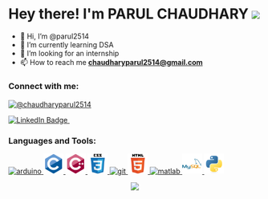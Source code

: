 # Hey there! I'm PARUL CHAUDHARY <img src="https://raw.githubusercontent.com/MartinHeinz/MartinHeinz/master/wave.gif" width="30px">
- 👋 Hi, I’m @parul2514
- 🌱 I’m currently learning DSA
- 💞️ I’m looking for an internship
- 📫 How to reach me **chaudharyparul2514@gmail.com**

<h3 align="left">Connect with me:</h3>
<p align="left">
<a href="https://medium.com/@chaudharyparul2514" target="blank"><img align="center" src="https://raw.githubusercontent.com/rahuldkjain/github-profile-readme-generator/master/src/images/icons/Social/medium.svg" alt="@chaudharyparul2514" height="30" width="40" /></a>
</p>  </div>
  <a href="https://www.linkedin.com/in/parul-chaudhary-9484621ba/">
    <img src="https://img.shields.io/badge/LinkedIn-blue?style=for-the-badge&logo=linkedin&logoColor=white" alt="LinkedIn Badge"/>
  </div>
  </a>
  <img src="https://komarev.com/ghpvc/?username=your-github-username&style=flat-square&color=blue" alt=""/>
  <div id="header" align="center">

<h3 align="left">Languages and Tools:</h3>
<p align="left"> <a href="https://www.arduino.cc/" target="_blank" rel="noreferrer"> <img src="https://cdn.worldvectorlogo.com/logos/arduino-1.svg" alt="arduino" width="40" height="40"/> </a> <a href="https://www.cprogramming.com/" target="_blank" rel="noreferrer"> <img src="https://raw.githubusercontent.com/devicons/devicon/master/icons/c/c-original.svg" alt="c" width="40" height="40"/> </a> <a href="https://www.w3schools.com/cpp/" target="_blank" rel="noreferrer"> <img src="https://raw.githubusercontent.com/devicons/devicon/master/icons/cplusplus/cplusplus-original.svg" alt="cplusplus" width="40" height="40"/> </a> <a href="https://www.w3schools.com/css/" target="_blank" rel="noreferrer"> <img src="https://raw.githubusercontent.com/devicons/devicon/master/icons/css3/css3-original-wordmark.svg" alt="css3" width="40" height="40"/> </a> <a href="https://git-scm.com/" target="_blank" rel="noreferrer"> <img src="https://www.vectorlogo.zone/logos/git-scm/git-scm-icon.svg" alt="git" width="40" height="40"/> </a> <a href="https://www.w3.org/html/" target="_blank" rel="noreferrer"> <img src="https://raw.githubusercontent.com/devicons/devicon/master/icons/html5/html5-original-wordmark.svg" alt="html5" width="40" height="40"/> </a> <a href="https://www.mathworks.com/" target="_blank" rel="noreferrer"> <img src="https://upload.wikimedia.org/wikipedia/commons/2/21/Matlab_Logo.png" alt="matlab" width="40" height="40"/> </a> <a href="https://www.mysql.com/" target="_blank" rel="noreferrer"> <img src="https://raw.githubusercontent.com/devicons/devicon/master/icons/mysql/mysql-original-wordmark.svg" alt="mysql" width="40" height="40"/> </a> <a href="https://www.python.org" target="_blank" rel="noreferrer"> <img src="https://raw.githubusercontent.com/devicons/devicon/master/icons/python/python-original.svg" alt="python" width="40" height="40"/> </a> </p>


  <img src="https://media.giphy.com/media/M9gbBd9nbDrOTu1Mqx/giphy.gif" width="100"/>
</div>
